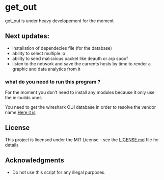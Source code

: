 # get_out
get_out is under heavy developement for the moment

## Next updates:

* installation of dependecies file (for the database)
* ability to select multiple ip
* ability to send maliscious packet like deauth or arp spoof
* listen to the network and save the currents hosts by time to render a graphic and data analytics from it

### what do you need to run this program ?

For the moment you don't need to install any modules because it only use the in-builds ones

You need to get the wireshark OUI database in order to resolve the vendor name
[Here it is](https://gitlab.com/wireshark/wireshark/raw/master/manuf)
## License

This project is licensed under the MIT License - see the [LICENSE.md](LICENSE.md) file for details

## Acknowledgments

* Do not use this script for any illegal purposes.

